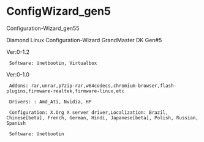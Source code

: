 # ConfigWizard_gen5
  Configuration-Wizard_gen55

Diamond Linux Configuration-Wizard GrandMaster DK Gen#5

Ver:0-1.2

     Software: Unetbootin, Virtualbox

Ver:0-1.0

     Addons: rar,unrar,p7zip-rar,w64codecs,chromium-browser,flash-plugins,firmware-realtek,firmware-linux,etc
     
     Drivers: : Amd_Ati, Nvidia, HP
     
     Configuration: X.Org X server driver,Localization: Brazil, Chinese[beta], French, German, Hindi, Japanese[beta], Polish, Russian, Spanish

     Software: Unetbootin
